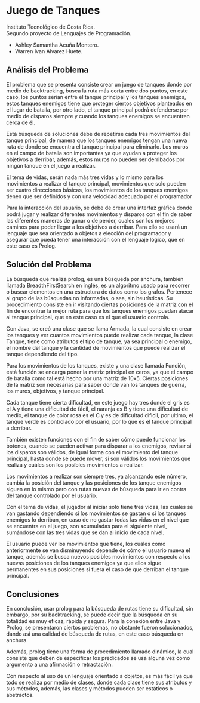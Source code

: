# Juego de Tanques
Instituto Tecnológico de Costa Rica. <br/>
Segundo proyecto de Lenguajes de Programación.
* Ashley Samantha Acuña Montero.
* Warren Ivan Alvarez Huete.
## Análisis del Problema
El problema que se presenta consiste crear un juego de tanques donde por medio de backtracking, busca la ruta más corta entre dos puntos, en este caso, los puntos serían entre el tanque principal y los tanques enemigos, estos tanques enemigos tiene que proteger ciertos objetivos planteados en el lugar de batalla, por otro lado, el tanque principal podrá defenderse por medio de disparos siempre y cuando los tanques enemigos se encuentren cerca de él.

Está búsqueda de soluciones debe de repetirse cada tres movimientos del tanque principal, de manera que los tanques enemigos tengan una nueva ruta de donde se encuentra el tanque principal para eliminarlo. Los muros en el campo de batalla son importantes ya que ayudan a proteger los objetivos a derribar, además, estos muros no pueden ser derribados por ningún tanque en el juego a realizar. 

El tema de vidas, serán nada más tres vidas y lo mismo para los movimientos a realizar el tanque principal, movimientos que solo pueden ser cuatro direcciones básicas, los movimientos de los tanques enemigos tienen que ser definidos y con una velocidad adecuado por el programador

Para la interacción del usuario, se debe de crear una interfaz gráfica donde podrá jugar y realizar diferentes movimientos y disparos con el fin de saber las diferentes maneras de ganar o de perder, cuales son los mejores caminos para poder llegar a los objetivos a derribar. Para ello se usará un lenguaje que sea orientado a objetos a elección del programador y asegurar que pueda tener una interacción con el lenguaje lógico, que en este caso es Prolog.

## Solución del Problema
La búsqueda que realiza prolog, es una búsqueda por anchura, también llamada BreadthFirstSearch en inglés, es un algoritmo usado para recorrer o buscar elementos en una estructura de datos como los grafos. Pertenece al grupo de las búsquedas no informadas, o sea, sin heurísticas. Su procedimiento consiste en ir visitando ciertas posiciones de la matriz con el fin de encontrar la mejor ruta para que los tanques enemigos puedan atacar al tanque principal, que en este caso es el que el usuario controla.

Con Java, se creó una clase que se llama Armada, la cual consiste en crear los tanques y ver cuantos movimientos puede realizar cada tanque, la clase Tanque, tiene como atributos el tipo de tanque, ya sea principal o enemigo, el nombre del tanque y la cantidad de movimientos que puede realizar el tanque dependiendo del tipo.

Para los movimientos de los tanques, existe y una clase llamada Función, está función se encarga poner la matriz principal en ceros, ya que el campo de batalla como tal está hecho por una matriz de 10x5. Ciertas posiciones de la matriz son necesarias para saber donde van los tanques de guerra, los muros, objetivos, y tanque principal.

Cada tanque tiene cierta dificultad, en este juego hay tres donde el gris es el A y tiene una dificultad de fácil, el naranja es B y tiene una dificultad de medio, el tanque de color rosa es el C y es de dificultad dificil, por ultimo, el tanque verde es controlado por el usuario, por lo que es el tanque principal a derribar.

También existen funciones con el fin de saber cómo puede funcionar los botones, cuando se pueden activar para disparar a los enemigos, revisar si los disparos son válidos, de igual forma con el movimiento del tanque principal, hasta donde se puede mover, si son válidos los movimientos que realiza y cuáles son los posibles movimientos a realizar.

Los movimientos a realizar son siempre tres, ya alcanzando este número, cambia la posición del tanque y las posiciones de los tanque enemigos siguen en lo mismo pero con rutas nuevas de búsqueda para ir en contra del tanque controlado por el usuario.

Con el tema de vidas, el jugador al iniciar solo tiene tres vidas, las cuales se van gastando dependiendo si los movimientos se gastan o si los tanques enemigos lo derriban, en caso de no gastar todas las vidas en el nivel que se encuentra en el juego, son acumuladas para el siguiente nivel, sumándose con las tres vidas que se dan al inicio de cada nivel.

El usuario puede ver los movimientos que tiene, los cuales como anteriormente se van disminuyendo depende de cómo el usuario mueva el tanque, además se busca nuevos
posibles movimientos con respecto a los nuevas posiciones de los tanques enemigos ya que ellos sigue permanentes en sus posiciones si fuera el caso de que derriban el tanque principal.

## Conclusiones
En conclusión, usar prolog para la búsqueda de rutas tiene su dificultad, sin embargo, por su backtracking, se puede decir que la búsqueda en su totalidad es muy eficaz, rápida y segura. Para la conexión entre Java y Prolog, se presentaron ciertos problemas, no obstante fueron solucionados, dando así una calidad de búsqueda de rutas, en este caso búsqueda en anchura.

Además, prolog tiene una forma de procedimiento llamado dinámico, la cual consiste que deben de especificar los predicados se usa alguna vez como argumento a una
afirmación o retractación.

Con respecto al uso de un lenguaje orientado a objetos, es más fácil ya que todo se realiza por medio de clases, donde cada clase tiene sus atributos y sus métodos, además, las clases y métodos pueden ser estáticos o abstractos.
